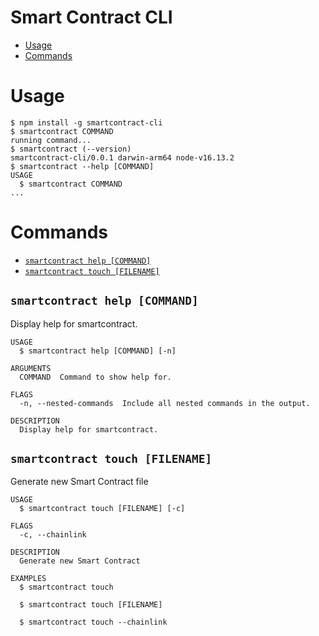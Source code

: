 # Smart Contract CLI

<!-- toc -->

- [Usage](#usage)
- [Commands](#commands)
<!-- tocstop -->

# Usage

<!-- usage -->

```sh-session
$ npm install -g smartcontract-cli
$ smartcontract COMMAND
running command...
$ smartcontract (--version)
smartcontract-cli/0.0.1 darwin-arm64 node-v16.13.2
$ smartcontract --help [COMMAND]
USAGE
  $ smartcontract COMMAND
...
```

<!-- usagestop -->

# Commands

<!-- commands -->

- [`smartcontract help [COMMAND]`](#smartcontract-help-command)
- [`smartcontract touch [FILENAME]`](#smartcontract-touch-filename)

## `smartcontract help [COMMAND]`

Display help for smartcontract.

```
USAGE
  $ smartcontract help [COMMAND] [-n]

ARGUMENTS
  COMMAND  Command to show help for.

FLAGS
  -n, --nested-commands  Include all nested commands in the output.

DESCRIPTION
  Display help for smartcontract.
```

## `smartcontract touch [FILENAME]`

Generate new Smart Contract file

```
USAGE
  $ smartcontract touch [FILENAME] [-c]

FLAGS
  -c, --chainlink

DESCRIPTION
  Generate new Smart Contract

EXAMPLES
  $ smartcontract touch

  $ smartcontract touch [FILENAME]

  $ smartcontract touch --chainlink
```

<!-- commandsstop -->
